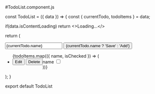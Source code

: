 #TodoList.component.js

const TodoList = ({ data }) => {
  const { currentTodo, todoItems } = data;
  
  if(data.isContentLoading) return <>Loading...</>
  
  return (
    <form>
    	<input value={currentTodo.name} />
		<button>
    		{currentTodo.name ? 'Save' : 'Add'}
		</button>
    </form>
	<ul>
    	{todoItems.map(({ name, isChecked }) => (
          <li>
          	<label>name</label>
          	<input type="checkbox" value={isChecked} />
			<div style="float: left">
          		<button>Edit</button>
				<button>Delete</button>
          	</div>
          </li>
        ))}
    </ul>
  );
}

export default TodoList